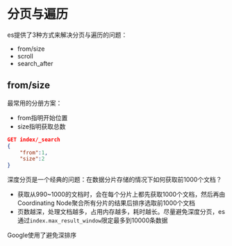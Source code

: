 # 分页与遍历
es提供了3种方式来解决分页与遍历的问题：
+ from/size
+ scroll
+ search_after

## from/size
最常用的分册方案：
+ from指明开始位置
+ size指明获取总数

```json
GET index/_search
{
    "from":1,
    "size":2
}
```

深度分页是一个经典的问题：在数据分片存储的情况下如何获取前1000个文档？
+ 获取从990~1000的文档时，会在每个分片上都先获取1000个文档，然后再由Coordinating Node聚合所有分片的结果后排序选取前1000个文档
+ 页数越深，处理文档越多，占用内存越多，耗时越长。尽量避免深度分页，es通过`index.max_result_window`限定最多到10000条数据

Google使用了避免深排序